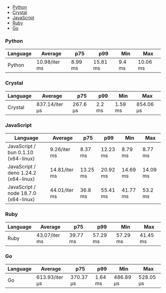 <script src="https://cdn.jsdelivr.net/npm/apexcharts"></script>
- [Python](#console-python)
- [Crystal](#console-crystal)
- [JavaScript](#console-javascript)
- [Ruby](#console-ruby)
- [Go](#console-go)

### <a name="console-python">Python</a>

| Language | Average       | p75     | p99      | Min    | Max      |
| -------- | ------------- | ------- | -------- | ------ | -------- |
| Python   | 10.98/iter ms | 8.99 ms | 15.81 ms | 9.4 ms | 10.06 ms |

<div id="chart-33"></div>
<script>
new ApexCharts(document.querySelector('#chart-33'), {"chart":{"stacked":true,"height":320,"type":"bar","toolbar":{"show":true},"animations":{"enabled":false}},"plotOptions":{"bar":{"columnWidth":"45%","distributed":true}},"series":[{"name":"console","data":[{"x":"Python","y":10981442.23}]}],"tooltip":{"label":{"show":true}},"legend":{"show":false},"stroke":{"width":1,"curve":"straight"},"xaxis":{"type":"category"}}).render()
</script>

### <a name="console-crystal">Crystal</a>

| Language | Average        | p75      | p99    | Min     | Max       |
| -------- | -------------- | -------- | ------ | ------- | --------- |
| Crystal  | 837.14/iter µs | 267.6 µs | 2.2 ms | 1.59 ms | 854.06 µs |

<div id="chart-34"></div>
<script>
new ApexCharts(document.querySelector('#chart-34'), {"chart":{"stacked":true,"height":320,"type":"bar","toolbar":{"show":true},"animations":{"enabled":false}},"plotOptions":{"bar":{"columnWidth":"45%","distributed":true}},"series":[{"name":"console","data":[{"x":"Crystal","y":837143.4400000003}]}],"tooltip":{"label":{"show":true}},"legend":{"show":false},"stroke":{"width":1,"curve":"straight"},"xaxis":{"type":"category"}}).render()
</script>

### <a name="console-javascript">JavaScript</a>

| Language                             | Average       | p75      | p99      | Min      | Max      |
| ------------------------------------ | ------------- | -------- | -------- | -------- | -------- |
| JavaScript / bun 0.1.10 (x64-linux)  | 9.26/iter ms  | 8.37 ms  | 12.23 ms | 8.79 ms  | 8.77 ms  |
| JavaScript / deno 1.24.2 (x64-linux) | 14.81/iter ms | 13.25 ms | 20.92 ms | 14.69 ms | 14.09 ms |
| JavaScript / node 18.7.0 (x64-linux) | 44.01/iter ms | 36.8 ms  | 55.41 ms | 41.77 ms | 53.2 ms  |

<div id="chart-35"></div>
<script>
new ApexCharts(document.querySelector('#chart-35'), {"chart":{"stacked":true,"height":320,"type":"bar","toolbar":{"show":true},"animations":{"enabled":false}},"plotOptions":{"bar":{"columnWidth":"45%","distributed":true}},"series":[{"name":"console","data":[{"x":"JavaScript / bun 0.1.10 (x64-linux)","y":9258527.600000001},{"x":"JavaScript / node 18.7.0 (x64-linux)","y":44014508.93000002},{"x":"JavaScript / deno 1.24.2 (x64-linux)","y":14808352.839999996}]}],"tooltip":{"label":{"show":true}},"legend":{"show":false},"stroke":{"width":1,"curve":"straight"},"xaxis":{"type":"category"}}).render()
</script>

### <a name="console-ruby">Ruby</a>

| Language | Average       | p75      | p99      | Min      | Max      |
| -------- | ------------- | -------- | -------- | -------- | -------- |
| Ruby     | 43.07/iter ms | 39.77 ms | 57.29 ms | 57.29 ms | 41.45 ms |

<div id="chart-36"></div>
<script>
new ApexCharts(document.querySelector('#chart-36'), {"chart":{"stacked":true,"height":320,"type":"bar","toolbar":{"show":true},"animations":{"enabled":false}},"plotOptions":{"bar":{"columnWidth":"45%","distributed":true}},"series":[{"name":"console","data":[{"x":"Ruby","y":43066836.49000002}]}],"tooltip":{"label":{"show":true}},"legend":{"show":false},"stroke":{"width":1,"curve":"straight"},"xaxis":{"type":"category"}}).render()
</script>

### <a name="console-go">Go</a>

| Language | Average        | p75       | p99     | Min       | Max       |
| -------- | -------------- | --------- | ------- | --------- | --------- |
| Go       | 613.93/iter µs | 370.37 µs | 1.64 ms | 486.89 µs | 528.05 µs |

<div id="chart-37"></div>
<script>
new ApexCharts(document.querySelector('#chart-37'), {"chart":{"stacked":true,"height":320,"type":"bar","toolbar":{"show":true},"animations":{"enabled":false}},"plotOptions":{"bar":{"columnWidth":"45%","distributed":true}},"series":[{"name":"console","data":[{"x":"Go","y":613929.5700000001}]}],"tooltip":{"label":{"show":true}},"legend":{"show":false},"stroke":{"width":1,"curve":"straight"},"xaxis":{"type":"category"}}).render()
</script>

